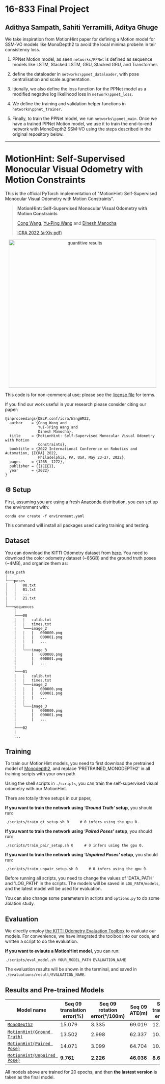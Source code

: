 # 16-833 Final Project
## Adithya Sampath, Sahiti Yerramilli, Aditya Ghuge

We take inspiration from MotionHint paper for defining a Motion model for SSM-VO models like MonoDepth2 to avoid the local minima probelm in teir consistency loss.

1.  PPNet Motion model, as seen `networks/PPNet` is defined as sequence models like LSTM, Stacked LSTM, GRU, Stacked GRU, and Transformer.

2. define the dataloader in `networks\ppnet_dataloader`, with pose centralisation and scale augmentation.

3. itionally, we also define the loss function for the PPNet model as a modified negative log likelihood loss in `network\ppnet_loss`.

4. We define the training and validation helper functions in `networks\ppnet_trainer`.

5. Finally, to train the PPNet model, we run `networks\ppnet_main`. Once we have a trained PPNet Motion model, we use it to train the end-to-end network with MonoDepth2 SSM-VO using the steps described in the original repository below.

--------------------------------------------------------------------------------------------------------------------------------------------------
# MotionHint: Self-Supervised Monocular Visual Odometry with Motion Constraints

This is the official PyTorch implementation of "MotionHint: Self-Supervised Monocular Visual Odometry with Motion Constraints".

> **MotionHint: Self-Supervised Monocular Visual Odometry with Motion Constraints**
>
> [Cong Wang](https://scholar.google.com/citations?user=0gSn6sgAAAAJ&hl=en), [Yu-Ping Wang](https://scholar.google.com/citations?user=S41MwX0AAAAJ&hl=en) and [Dinesh Manocha](https://scholar.google.com/citations?user=X08l_4IAAAAJ&hl=en)
>
> [ICRA 2022 (arXiv pdf)](https://arxiv.org/abs/2109.06768)

<p align="center">
  <img src="assets/teaser.jpg" alt="quantitive results" width="480" />
</p>

This code is for non-commercial use; please see the [license file](LICENSE) for terms.

If you find our work useful in your research please consider citing our paper:

```
@inproceedings{DBLP:conf/icra/WangWM22,
  author    = {Cong Wang and
               Yu{-}Ping Wang and
               Dinesh Manocha},
  title     = {MotionHint: Self-Supervised Monocular Visual Odometry with Motion
               Constraints},
  booktitle = {2022 International Conference on Robotics and Automation, {ICRA} 2022,
               Philadelphia, PA, USA, May 23-27, 2022},
  pages     = {1265--1272},
  publisher = {{IEEE}},
  year      = {2022}
}
```

## ⚙️ Setup

First, assuming you are using a fresh [Anaconda](https://www.anaconda.com/download/) distribution, you can set up the environment with:
```shell
conda env create -f environment.yaml
```

This command will install all packages used during training and testing.

## Dataset

You can download the KITTI Odometry dataset from [here](http://www.cvlibs.net/datasets/kitti/eval_odometry.php).
You need to download the color odometry dataset (~65GB) and the ground truth poses (~4MB), and organize them as:

```
data_path
│
└───poses
│   │   00.txt
│   │   01.txt
|   |   ...
|   |   21.txt
│   
└───sequences
    │   
    └───00
    |   |   calib.txt
    |   |   times.txt
    |   └───image_2
    |   |   |   000000.png
    |   |   |   000001.png
    |   |   |   ...
    |   |      
    |   └───image_3
    |       |   000000.png
    |       |   000001.png
    |       |   ...
    |   
    └───01
    |   |   calib.txt
    |   |   times.txt
    |   └───image_2
    |   |   |   000000.png
    |   |   |   000001.png
    |   |   |   ...
    |   |      
    |   └───image_3
    |       |   000000.png
    |       |   000001.png
    |       |   ...
    |
    └───02
    |
    ...
```

## Training

To train our MotionHint models, you need to first download the pretrained model of [Monodepth2](https://drive.google.com/drive/folders/1TwdYB8B3sB9NyWR9Q4eNVtOnQ1B4Fxu9?usp=sharing), and replace 'PRETRAINED_MONODEPTH2' in all training scripts with your own path.

Using the shell scripts in ```./scripts```, you can train the self-supervised visual odometry with our MotionHint.

There are totally three setups in our paper,

**If you want to train the network using *'Ground Truth'* setup**, you should run:
```shell
./scripts/train_gt_setup.sh 0     # 0 infers using the gpu 0.
```

**If you want to train the network using *'Paired Poses'* setup**, you should run:
```shell
./scripts/train_pair_setup.sh 0     # 0 infers using the gpu 0.
```

**If you want to train the network using *'Unpaired Poses'* setup**, you should run:
```shell
./scripts/train_unpair_setup.sh 0     # 0 infers using the gpu 0.
```

Before running all scripts, you need to change the values of 'DATA_PATH' and 'LOG_PATH' in the scripts. The models will be saved in ```LOG_PATH/models```, and the latest model will be used for evaluation.

You can also change some parameters in scripts and ```options.py``` to do some ablation study.

## Evaluation

We directly employ [the KITTI Odometry Evaluation Toolbox](https://github.com/Huangying-Zhan/kitti-odom-eval) to evaluate our models. For convenience, we have integrated the toolbox into our code, and written a script to do the evaluation.

**If you want to evlaute a MotionHint model**, you can run:
```shell
./scripts/eval_model.sh YOUR_MODEL_PATH EVALUATION_NAME
```
The evaluation results will be shown in the terminal, and saved in ```./evaluations/result/EVALUATION_NAME```.

## Results and Pre-trained Models

| Model name        | Seq 09 translation error(%) | Seq 09 rotation error(°/100m) | Seq 09 ATE(m) | Seq 10 translation error(%) | Seq 10 rotation error(°/100m) | Seq 10 ATE(m) | 
|------------------------|-------------------|--------------------------|-----------------|------|----------------|----|
| [`MonoDepth2`](https://drive.google.com/drive/folders/1TwdYB8B3sB9NyWR9Q4eNVtOnQ1B4Fxu9?usp=sharing)| 15.079 | 3.335 | 69.019 | 12.102 | 4.927 | 19.371 |
| [`MotionHint(Ground Truth)`](https://drive.google.com/drive/folders/1ubB-6U65VpAS3dAEUxgbdY1HFb3okvf7?usp=sharing) | 13.502 | 2.998 | 62.337 | 10.377 | 4.453 | 17.541 |
| [`MotionHint(Paired Pose)`](https://drive.google.com/drive/folders/15l1uqj_ooVYpoeh7p7NdCz92-ZdfijgC?usp=sharing) | 14.071 | 3.099 | 64.704 | 10.976 | 4.495 | 17.752 |
| [`MotionHint(Unpaired Pose)`](https://drive.google.com/drive/folders/19j6cJCxF9lIp-lFO3c0sk9IQwuxlGrZM?usp=sharing) | **9.761** | **2.226** | **46.036** | **8.679** | **3.334** | **13.282** |

All models above are trained for 20 epochs, and then **the lastest version** is taken as the final model.
